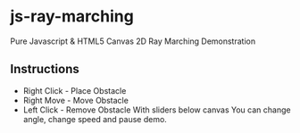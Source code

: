 # js-ray-marching
Pure Javascript &amp; HTML5 Canvas 2D Ray Marching Demonstration
## Instructions
* Right Click - Place Obstacle
* Right Move - Move Obstacle
* Left Click - Remove Obstacle
With sliders below canvas You can change angle, change speed and pause demo.